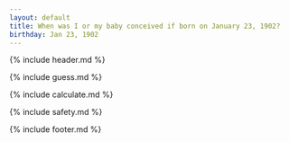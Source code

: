 ```yaml
---
layout: default
title: When was I or my baby conceived if born on January 23, 1902?
birthday: Jan 23, 1902
---
```


{% include header.md %}

{% include guess.md %}

{% include calculate.md %}

{% include safety.md %}

{% include footer.md %}



